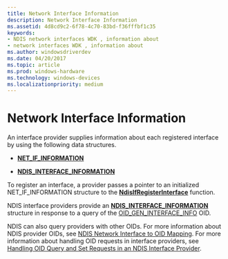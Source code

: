 ```yaml
---
title: Network Interface Information
description: Network Interface Information
ms.assetid: 4d8cd9c2-6f78-4c70-83bd-f36fffbf1c35
keywords:
- NDIS network interfaces WDK , information about
- network interfaces WDK , information about
ms.author: windowsdriverdev
ms.date: 04/20/2017
ms.topic: article
ms.prod: windows-hardware
ms.technology: windows-devices
ms.localizationpriority: medium
---
```


# Network Interface Information





An interface provider supplies information about each registered interface by using the following data structures.

-   [**NET\_IF\_INFORMATION**](https://msdn.microsoft.com/library/windows/hardware/ff568743)

-   [**NDIS\_INTERFACE\_INFORMATION**](https://msdn.microsoft.com/library/windows/hardware/ff565736)

To register an interface, a provider passes a pointer to an initialized NET\_IF\_INFORMATION structure to the [**NdisIfRegisterInterface**](https://msdn.microsoft.com/library/windows/hardware/ff562715) function.

NDIS interface providers provide an [**NDIS\_INTERFACE\_INFORMATION**](https://msdn.microsoft.com/library/windows/hardware/ff565736) structure in response to a query of the [OID\_GEN\_INTERFACE\_INFO](https://msdn.microsoft.com/library/windows/hardware/ff569589) OID.

NDIS can also query providers with other OIDs. For more information about NDIS provider OIDs, see [NDIS Network Interface to OID Mapping](mapping-of-ndis-network-interfaces-to-ndis-oids.md). For more information about handling OID requests in interface providers, see [Handling OID Query and Set Requests in an NDIS Interface Provider](handling-oid-query-and-set-requests-in-an-ndis-interface-provider.md).

 

 





